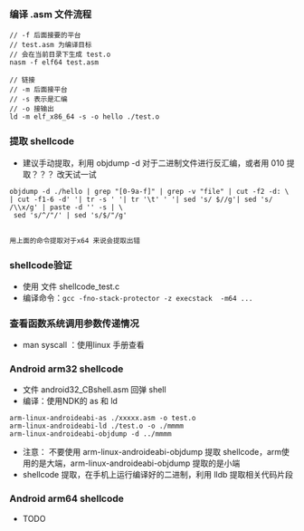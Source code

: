 ### 编译  .asm 文件流程

```
// -f 后面接要的平台
// test.asm 为编译目标
// 会在当前目录下生成 test.o
nasm -f elf64 test.asm

// 链接
// -m 后面接平台
// -s 表示是汇编
// -o 接输出
ld -m elf_x86_64 -s -o hello ./test.o
```

### 提取 shellcode
 - 建议手动提取，利用 objdump -d 对于二进制文件进行反汇编，或者用 010 提取？？？ 改天试一试

```
objdump -d ./hello | grep "[0-9a-f]" | grep -v "file" | cut -f2 -d: \
| cut -f1-6 -d' '| tr -s ' '| tr '\t' ' '| sed 's/ $//g'| sed 's/ /\\x/g' | paste -d '' -s | \
 sed 's/^/"/' | sed 's/$/"/g'


用上面的命令提取对于x64 来说会提取出错
```


### shellcode验证

 - 使用 文件 shellcode_test.c
 - 编译命令：`gcc -fno-stack-protector -z execstack  -m64 ...`

### 查看函数系统调用参数传递情况
 - man syscall ：使用linux 手册查看
 
 
 
 ### Android  arm32 shellcode
 - 文件 android32_CBshell.asm 回弹 shell
 - 编译：使用NDK的 as 和 ld
 ```
arm-linux-androideabi-as ./xxxxx.asm -o test.o
arm-linux-androideabi-ld ./test.o -o ./mmmm
arm-linux-androideabi-objdump -d ../mmmm 

 ```
 - 注意： 不要使用 arm-linux-androideabi-objdump 提取 shellcode，arm使用的是大端，arm-linux-androideabi-objdump 提取的是小端
 - shellcode 提取，在手机上运行编译好的二进制，利用 lldb 提取相关代码片段
 
 
 ### Android arm64 shellcode
 - TODO

